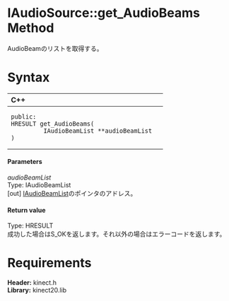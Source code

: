 IAudioSource::get\_AudioBeams Method  
====================================  

AudioBeamのリストを取得する。 <span id="syntaxSection"></span>

Syntax  
======  

<table>
<colgroup>
<col width="100%" />
</colgroup>
<thead>
<tr class="header">
<th align="left">C++</th>
</tr>
</thead>
<tbody>
<tr class="odd">
<td align="left"><pre><code>public:  
HRESULT get_AudioBeams(  
         IAudioBeamList **audioBeamList  
)</code></pre></td>
</tr>
</tbody>
</table>

<span id="ID4EG"></span>
#### Parameters  

*audioBeamList*    
Type: IAudioBeamList  
[out] [IAudioBeamList](../../IAudioBeamList_Interface.md)のポインタのアドレス。  

<span id="ID4EP"></span>
#### Return value  

Type: HRESULT  
成功した場合はS\_OKを返します。それ以外の場合はエラーコードを返します。  

<span id="requirements"></span>

Requirements  
============  

**Header:** kinect.h  
**Library:** kinect20.lib  



<!--Please do not edit the data in the comment block below.-->
<!--
TOCTitle : get_AudioBeams Method
RLTitle : IAudioSource::get_AudioBeams Method
KeywordK : get_AudioBeams method
KeywordK : IAudioSource::get_AudioBeams method
KeywordF : IAudioSource::get_AudioBeams
KeywordF : get_AudioBeams
KeywordF : Microsoft.Kinect.kinect.IAudioSource.get_AudioBeams(IAudioBeamList@)
KeywordA : M:Microsoft.Kinect.kinect.IAudioSource.get_AudioBeams(IAudioBeamList@)
AssetID : M:Microsoft.Kinect.kinect.IAudioSource.get_AudioBeams(IAudioBeamList@)
Locale : en-us
CommunityContent : 1
APIType : Managed
APILocation : 
APIName : Microsoft.Kinect.kinect.IAudioSource::get_AudioBeams
TargetOS : Windows
TopicType : kbSyntax
DevLang : C++
DocSet : K4Wv2
ProjType : K4Wv2Proj
Technology : Kinect for Windows
Product : Kinect for Windows SDK v2
productversion : 20
-->
